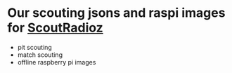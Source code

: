 # Our scouting jsons and raspi images for [ScoutRadioz](https://scoutradioz.com/)
- pit scouting
- match scouting
- offline raspberry pi images
